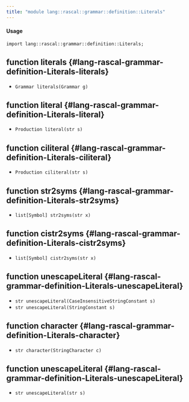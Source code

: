 ```yaml
---
title: "module lang::rascal::grammar::definition::Literals"
---
```


#### Usage

`import lang::rascal::grammar::definition::Literals;`

## function literals {#lang-rascal-grammar-definition-Literals-literals}

* ``Grammar literals(Grammar g)``

## function literal {#lang-rascal-grammar-definition-Literals-literal}

* ``Production literal(str s)``

## function ciliteral {#lang-rascal-grammar-definition-Literals-ciliteral}

* ``Production ciliteral(str s)``

## function str2syms {#lang-rascal-grammar-definition-Literals-str2syms}

* ``list[Symbol] str2syms(str x)``

## function cistr2syms {#lang-rascal-grammar-definition-Literals-cistr2syms}

* ``list[Symbol] cistr2syms(str x)``

## function unescapeLiteral {#lang-rascal-grammar-definition-Literals-unescapeLiteral}

* ``str unescapeLiteral(CaseInsensitiveStringConstant s)``
* ``str unescapeLiteral(StringConstant s)``

## function character {#lang-rascal-grammar-definition-Literals-character}

* ``str character(StringCharacter c)``

## function unescapeLiteral {#lang-rascal-grammar-definition-Literals-unescapeLiteral}

* ``str unescapeLiteral(str s)``

